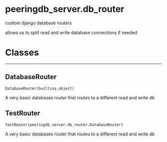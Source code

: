 # peeringdb_server.db_router

custom django database routers

allows us to split read and write database connections if needed

# Classes
---

## DatabaseRouter

```
DatabaseRouter(builtins.object)
```

A very basic databases router that routes to a different
read and write db


## TestRouter

```
TestRouter(peeringdb_server.db_router.DatabaseRouter)
```

A very basic databases router that routes to a different
read and write db

